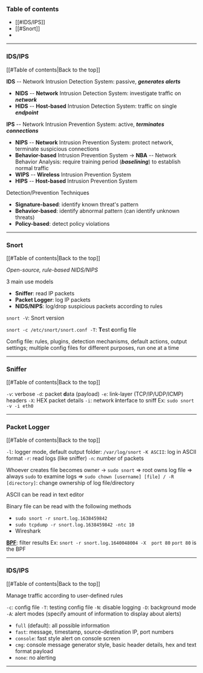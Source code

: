 ### Table of contents
- [[#IDS/IPS]]
- [[#Snort]]
- 

___
### IDS/IPS
[[#Table of contents|Back to the top]]

**IDS** -- Network Intrusion Detection System: passive, ***generates alerts***
- **NIDS** -- **Network** Intrusion Detection System: investigate traffic on ***network***
- **HIDS** -- **Host-based** Intrusion Detection System: traffic on single ***endpoint***

**IPS** -- Network Intrusion Prevention System: active, ***terminates connections***
- **NIPS** -- **Network** Intrusion Prevention System: protect network, terminate suspicious connections
- **Behavior-based** Intrusion Prevention System $\rightarrow$ **NBA** -- Network Behavior Analysis: require training period (***baselining***) to establish normal traffic
- **WIPS** -- **Wireless** Intrusion Prevention System
- **HIPS** -- **Host-based** Intrusion Prevention System

Detection/Prevention Techniques
- **Signature-based**: identify known threat's pattern
- **Behavior-based**: identify abnormal pattern (can identify unknown threats)
- **Policy-based**: detect policy violations

___
### Snort
[[#Table of contents|Back to the top]]

*Open-source, rule-based NIDS/NIPS*

3 main use models
- **Sniffer**: read IP packets
- **Packet Logger**: log IP packets
- **NIDS/NIPS**: log/drop suspicious packets according to rules

`snort -V`: Snort version

`snort -c /etc/snort/snort.conf -T`: **T**est **c**onfig file

Config file: rules, plugins, detection mechanisms, default actions, output settings; multiple config files for different purposes, run one at a time

___
### Sniffer
[[#Table of contents|Back to the top]]

`-v`: verbose
`-d`: packet **d**ata (payload)
`-e`: link-layer (TCP/IP/UDP/ICMP) headers
`-X`: HEX packet details
`-i`: network **i**nterface to sniff
Ex: `sudo snort -v -i eth0`

___
### Packet Logger
[[#Table of contents|Back to the top]]

`-l`: logger mode, default output folder: `/var/log/snort`
`-K ASCII`: log in ASCII format
`-r`: read logs (like sniffer)
`-n`: number of packets

Whoever creates file becomes owner $\rightarrow$ `sudo snort` $\Rightarrow$ root owns log file
$\Rightarrow$ always `sudo` to examine logs
$\Rightarrow$ `sudo chown [username] [file] / -R [directory]`: change ownership of log file/directory

ASCII can be read in text editor

Binary file can be read with the following methods
- `sudo snort -r snort.log.1638459842`
- `sudo tcpdump -r snort.log.1638459842 -ntc 10`
- Wireshark

**[BPF](https://biot.com/capstats/bpf.html)**: filter results
Ex: `snort -r snort.log.1640048004 -X  port 80`
`port 80` is the BPF

___
### IDS/IPS
[[#Table of contents|Back to the top]]

Manage traffic according to user-defined rules

`-c`: config file
`-T`: testing config file
`-N`: disable logging
`-D`: background mode
`-A`: alert modes (specify amount of information to display about alerts)
- `full` (default): all possible information
- `fast`: message, timestamp, source-destination IP, port numbers
- `console`: fast style alert on console screen
- `cmg`: console message generator style, basic header details, hex and text format payload
- `none`: no alerting

___